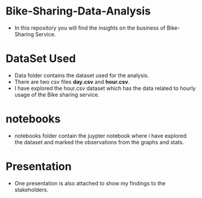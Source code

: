 # Bike-Sharing-Data-Analysis
- In this repository you will find the insights on the business of Bike-Sharing Service.

# DataSet Used
- Data folder contains the dataset used for the analysis.
- There are two csv files <b>day.csv</b> and <b>hour.csv</b>.
- I have explored the hour.csv dataset which has the data related to hourly usage of the Bike sharing service.

# notebooks
- notebooks folder contain the juypter notebook where i have explored the dataset and marked the observations from the graphs and stats.

# Presentation
- One presentation is also attached to show my findings to the stakeholders.